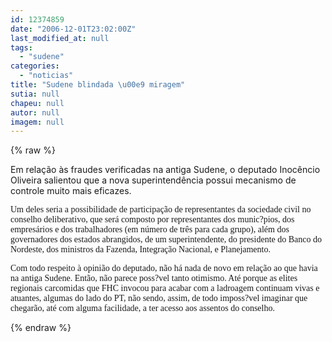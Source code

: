 ```yaml
---
id: 12374859
date: "2006-12-01T23:02:00Z"
last_modified_at: null
tags:
  - "sudene"
categories:
  - "noticias"
title: "Sudene blindada \u00e9 miragem"
sutia: null
chapeu: null
autor: null
imagem: null
---
```

{% raw %}
<p><P>Em relação às fraudes verificadas na antiga Sudene, o deputado Inocêncio Oliveira salientou que a nova superintendência possui mecanismo de controle muito mais eficazes.</P></p>
<p><P><FONT face=Verdana>Um deles seria a possibilidade de participação de representantes da sociedade civil no conselho deliberativo, que será composto por representantes dos munic?pios, dos empresários e dos trabalhadores (em número de três para cada grupo), além dos governadores dos estados abrangidos, de um superintendente, do presidente do Banco do Nordeste, dos ministros da Fazenda, Integração Nacional, e Planejamento.</FONT></P></p>
<p><P><FONT face=Verdana>Com todo respeito à opinião do deputado, não há nada de novo em relação ao que havia na antiga Sudene. Então, não parece poss?vel tanto otimismo. Até porque as elites regionais carcomidas que FHC invocou para acabar com a ladroagem continuam vivas e atuantes, algumas do lado do PT, não sendo, assim, de todo imposs?vel imaginar que chegarão, até com alguma facilidade, a ter acesso aos assentos do conselho.</FONT></P> </p>
{% endraw %}
